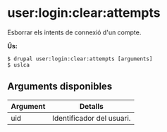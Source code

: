 # user:login:clear:attempts
Esborrar els intents de connexió d'un compte.

**Ús:**
```
$ drupal user:login:clear:attempts [arguments]
$ uslca  
```

## Arguments disponibles
Argument | Detalls
---------|-------------
uid | Identificador del usuari.
